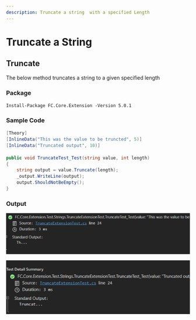 ```yaml
---
description: Truncate a string  with a specified Length
---
```


# Truncate a String

## Truncate

The below method truncates a string to a given specified length

### Package

```
Install-Package FC.Core.Extension -Version 5.0.1
```

### Sample Code

```csharp
[Theory]
[InlineData("This was the value to be truncted", 5)]
[InlineData("Truncated output", 10)]

public void TruncateTest_Test(string value, int length)
{
    string output = value.Truncate(length);            
    _output.WriteLine(output);
    output.ShouldNotBeEmpty();
}
```

### Output

![](../.gitbook/assets/image%20%282%29.png)

![](../.gitbook/assets/image%20%283%29.png)

